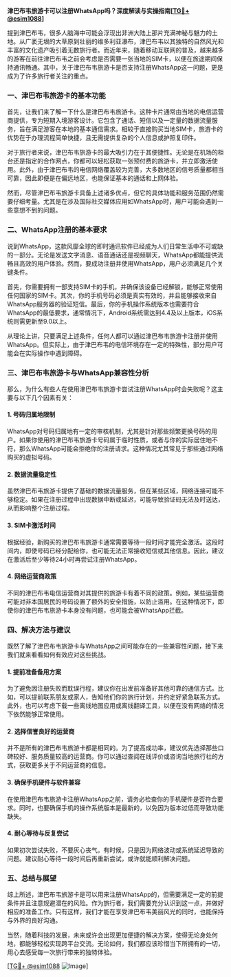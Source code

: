 **津巴布韦旅游卡可以注册WhatsApp吗？深度解读与实操指南[[TG💪+ @esim1088](https://t.me/s/esim1088)]**

提到津巴布韦，很多人脑海中可能会浮现出非洲大陆上那片充满神秘与魅力的土地。从广袤无垠的大草原到壮丽的维多利亚瀑布，津巴布韦以其独特的自然风光和丰富的文化遗产吸引着无数旅行者。而近年来，随着移动互联网的普及，越来越多的游客在前往津巴布韦之前会考虑是否需要一张当地的SIM卡，以便在旅途期间保持通讯畅通。其中，关于津巴布韦旅游卡是否支持注册WhatsApp这一问题，更是成为了许多旅行者关注的重点。

### 一、津巴布韦旅游卡的基本功能

首先，让我们来了解一下什么是津巴布韦旅游卡。这种卡片通常由当地的电信运营商提供，专为短期入境游客设计。它包含了通话、短信以及一定量的数据流量服务，旨在满足游客在本地的基本通信需求。相较于直接购买当地SIM卡，旅游卡的优势在于办理流程简单快捷，且无需提供复杂的个人信息或护照复印件。

对于旅行者来说，津巴布韦旅游卡的最大吸引力在于其便捷性。无论是在机场的柜台还是指定的合作网点，你都可以轻松获取一张预付费的旅游卡，并立即激活使用。此外，由于津巴布韦的电信网络覆盖较为完善，大多数地区的信号质量都相当可靠，因此即便是在偏远地区，也能保证基本的通话和上网体验。

然而，尽管津巴布韦旅游卡具备上述诸多优点，但它的具体功能和服务范围仍然需要仔细考量。尤其是在涉及国际社交媒体应用如WhatsApp时，用户可能会遇到一些意想不到的问题。

### 二、WhatsApp注册的基本要求

说到WhatsApp，这款风靡全球的即时通讯软件已经成为人们日常生活中不可或缺的一部分。无论是发送文字消息、语音通话还是视频聊天，WhatsApp都能提供流畅且高效的用户体验。然而，要成功注册并使用WhatsApp，用户必须满足几个关键条件。

首先，你需要拥有一部支持SIM卡的手机，并确保该设备已经解锁，能够正常使用任何国家的SIM卡。其次，你的手机号码必须是真实有效的，并且能够接收来自WhatsApp服务器的验证短信。最后，你的手机操作系统版本也需要符合WhatsApp的最低要求，通常情况下，Android系统需达到4.4及以上版本，iOS系统则需更新至9.0以上。

从理论上讲，只要满足上述条件，任何人都可以通过津巴布韦旅游卡注册并使用WhatsApp。但实际上，由于津巴布韦的电信环境存在一定的特殊性，部分用户可能会在实际操作中遇到障碍。

### 三、津巴布韦旅游卡与WhatsApp兼容性分析

那么，为什么有些人在使用津巴布韦旅游卡尝试注册WhatsApp时会失败呢？这主要与以下几个因素有关：

#### 1. 号码归属地限制
WhatsApp对号码归属地有一定的审核机制，尤其是针对那些频繁更换号码的用户。如果你使用的津巴布韦旅游卡号码属于临时性质，或者与你的实际居住地不符，那么WhatsApp可能会拒绝你的注册请求。这种情况尤其常见于那些通过网络购买的虚拟号码。

#### 2. 数据流量稳定性
虽然津巴布韦旅游卡提供了基础的数据流量服务，但在某些区域，网络连接可能不够稳定。如果在注册过程中出现数据中断或延迟，可能导致验证码无法及时送达，从而影响整个注册过程。

#### 3. SIM卡激活时间
根据经验，新购买的津巴布韦旅游卡通常需要等待一段时间才能完全激活。这段时间内，即使号码已经分配给你，也可能无法正常接收短信或其他信息。因此，建议在激活后至少等待24小时再尝试注册WhatsApp。

#### 4. 网络运营商政策
不同的津巴布韦电信运营商对其提供的旅游卡有着不同的政策。例如，某些运营商可能对非本国居民的号码设置了额外的安全措施，以防止滥用。在这种情况下，即使你的津巴布韦旅游卡本身没有问题，也可能会被WhatsApp拦截。

### 四、解决方法与建议

既然了解了津巴布韦旅游卡与WhatsApp之间可能存在的一些兼容性问题，接下来我们就来看看如何有效应对这些挑战。

#### 1. 提前准备备用方案
为了避免因注册失败而耽误行程，建议你在出发前准备好其他可靠的通信方式。比如，可以提前联系朋友或家人，告知他们你的旅行计划，并约定好紧急联系方式。此外，也可以考虑下载一些离线地图应用或离线翻译工具，以便在没有网络的情况下依然能够正常使用。

#### 2. 选择信誉良好的运营商
并不是所有的津巴布韦旅游卡都是相同的。为了提高成功率，建议优先选择那些口碑较好、服务质量较高的运营商。你可以通过查阅在线评价或咨询当地旅行社的方式，获取更多关于不同运营商的信息。

#### 3. 确保手机硬件与软件兼容
在使用津巴布韦旅游卡注册WhatsApp之前，请务必检查你的手机硬件是否符合要求。同时，也要确保手机的操作系统版本是最新的，以免因为版本过低而导致功能缺失。

#### 4. 耐心等待与反复尝试
如果初次尝试失败，不要灰心丧气。有时候，只是因为网络波动或系统延迟导致的问题。建议耐心等待一段时间后再重新尝试，或许就能顺利解决问题。

### 五、总结与展望

综上所述，津巴布韦旅游卡是可以用来注册WhatsApp的，但需要满足一定的前提条件并且注意规避潜在的风险。作为旅行者，我们需要充分认识到这一点，并做好相应的准备工作。只有这样，我们才能在享受津巴布韦美丽风光的同时，也能保持与外界的良好沟通。

当然，随着科技的发展，未来或许会出现更加便捷的解决方案，使得无论身处何地，都能够轻松实现跨平台交流。无论如何，我们都应该珍惜当下所拥有的一切，用心去感受每一次旅行带来的独特体验。

[[TG💪+ @esim1088](https://t.me/s/esim1088) ![Image](https://i.postimg.cc/4NQfJmqS/Snipaste-2025-05-13-00-14-12.png)]